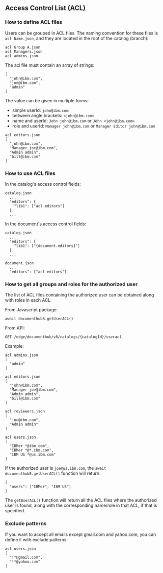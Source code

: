 ## Access Control List (ACL)

### How to define ACL files

Users can be grouped in ACL files. The naming convention for these files is ```acl Name.json```, and they are located in the root of the catalog (branch):

```
acl Group A.json
acl Managers.json
acl admins.json
```

The acl file must contain an array of strings:

```
[
  "john@ibm.com",
  "joe@ibm.com",
  "admin"
]
```

The value can be given in multiple forms:
- simple userId: ```john@ibm.com```
- between angle brackets: ```<john@ibm.com>```
- name and userId: ```John john@ibm.com``` or ```John <john@ibm.com>```
- role and userId: ```Manager john@ibm.com``` or ```Manager Editor john@ibm.com```

```
acl editors.json
[
  "john@ibm.com",
  "Manager joe@ibm.com",
  "Admin admin",
  "bill@ibm.com"
]
```

### How to use ACL files

In the catalog's access control fields:

```
catalog.json
  ...
  "editors": {
    "lib1": ["acl editors"]
  }
  ...
```


In the document's access control fields:

```
catalog.json
  ...
  "editors": {
    "lib1": ["{document.editors}"]
  }
  ...

document.json
  ...
  "editors": ["acl editors"]
```

### How to get all groups and roles for the authorized user

The list of ACL files containing the authorized user can be obtained along with roles in each ACL.

From Javascript package:
```
await documenthub8.getUserACL()
```

From API:
```
GET /edge/documenthub/v8/catalogs/{catalogId}/useracl
```


Example:

```
acl admins.json
[
  "admin"
]

acl editors.json
[
  "john@ibm.com",
  "Manager joe@ibm.com",
  "Admin admin",
  "bill@ibm.com"
]

acl reviewers.json
[
  "joe@ibm.com",
  "Admin admin"
]

acl users.json
[
  "IBMer *@ibm.com",
  "IBMer *@*.ibm.com",
  "IBM US *@us.ibm.com"
]
```

If the authorized user is ```joe@us.ibm.com```, the ```await documenthub8.getUserACL()``` function will return:

```
{
  "users": ["IBMer", "IBM US"]
}
```

The ```getUserACL()``` function will return all the ACL files where the authorized user is found, along with the corresponding name/role in that ACL, if that is specified.


### Exclude patterns

If you want to accept all emails except gmail.com and yahoo.com, you can define it with exclude patterns:

```
acl users.json
[
  "!*@gmail.com",
  "!*@yahoo.com"
]
```
